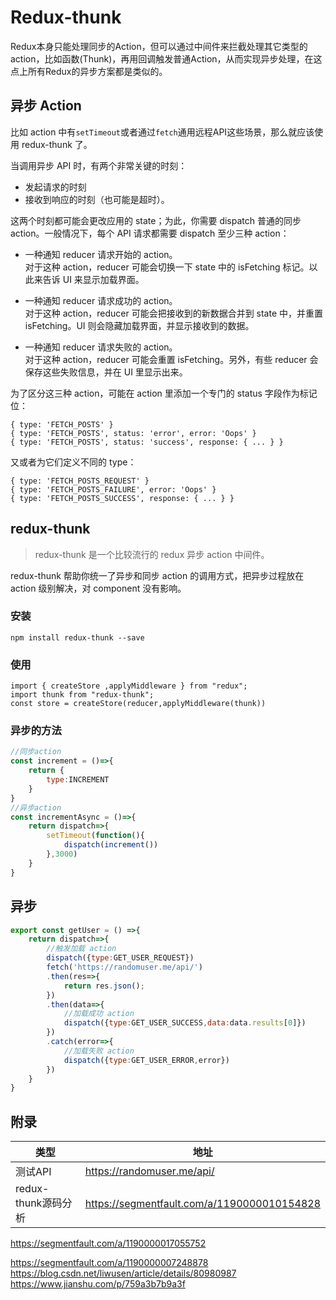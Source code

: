 # Redux-thunk
Redux本身只能处理同步的Action，但可以通过中间件来拦截处理其它类型的action，比如函数(Thunk)，再用回调触发普通Action，从而实现异步处理，在这点上所有Redux的异步方案都是类似的。

## 异步 Action
比如 action 中有`setTimeout`或者通过`fetch`通用远程API这些场景，那么就应该使用 redux-thunk 了。

当调用异步 API 时，有两个非常关键的时刻：
- 发起请求的时刻
- 接收到响应的时刻（也可能是超时）。

这两个时刻都可能会更改应用的 state；为此，你需要 dispatch 普通的同步 action。一般情况下，每个 API 请求都需要 dispatch 至少三种 action：

- 一种通知 reducer 请求开始的 action。   
对于这种 action，reducer 可能会切换一下 state 中的 isFetching 标记。以此来告诉 UI 来显示加载界面。

- 一种通知 reducer 请求成功的 action。   
对于这种 action，reducer 可能会把接收到的新数据合并到 state 中，并重置 isFetching。UI 则会隐藏加载界面，并显示接收到的数据。

- 一种通知 reducer 请求失败的 action。   
对于这种 action，reducer 可能会重置 isFetching。另外，有些 reducer 会保存这些失败信息，并在 UI 里显示出来。

为了区分这三种 action，可能在 action 里添加一个专门的 status 字段作为标记位：
```
{ type: 'FETCH_POSTS' }
{ type: 'FETCH_POSTS', status: 'error', error: 'Oops' }
{ type: 'FETCH_POSTS', status: 'success', response: { ... } }
```
又或者为它们定义不同的 type：
```
{ type: 'FETCH_POSTS_REQUEST' }
{ type: 'FETCH_POSTS_FAILURE', error: 'Oops' }
{ type: 'FETCH_POSTS_SUCCESS', response: { ... } }
```

## redux-thunk
> redux-thunk 是一个比较流行的 redux 异步 action 中间件。

redux-thunk 帮助你统一了异步和同步 action 的调用方式，把异步过程放在 action 级别解决，对 component 没有影响。

### 安装
```
npm install redux-thunk --save
```
### 使用
```
import { createStore ,applyMiddleware } from "redux";
import thunk from "redux-thunk";
const store = createStore(reducer,applyMiddleware(thunk))
```
### 异步的方法
```js
//同步action
const increment = ()=>{
    return {
        type:INCREMENT
    }
}
//异步action
const incrementAsync = ()=>{
    return dispatch=>{
        setTimeout(function(){
            dispatch(increment())
        },3000)
    }
}

```

## 异步
```js
export const getUser = () =>{
    return dispatch=>{
        //触发加载 action
        dispatch({type:GET_USER_REQUEST})
        fetch('https://randomuser.me/api/')
        .then(res=>{
            return res.json();
        })
        .then(data=>{
            //加载成功 action
            dispatch({type:GET_USER_SUCCESS,data:data.results[0]})
        })
        .catch(error=>{
            //加载失败 action
            dispatch({type:GET_USER_ERROR,error})
        })
    }
}
```

## 附录
类型    | 地址
--------|------------------------
测试API | https://randomuser.me/api/
redux-thunk源码分析 | https://segmentfault.com/a/1190000010154828
https://segmentfault.com/a/1190000017055752

https://segmentfault.com/a/1190000007248878
https://blog.csdn.net/liwusen/article/details/80980987
https://www.jianshu.com/p/759a3b7b9a3f
